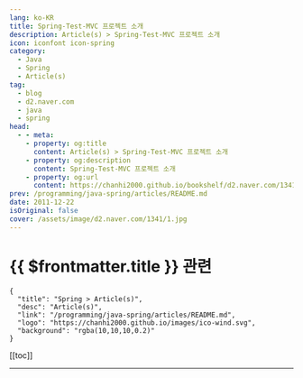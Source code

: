 ```yaml
---
lang: ko-KR
title: Spring-Test-MVC 프로젝트 소개
description: Article(s) > Spring-Test-MVC 프로젝트 소개
icon: iconfont icon-spring
category: 
  - Java
  - Spring
  - Article(s)
tag: 
  - blog
  - d2.naver.com
  - java
  - spring
head:  
  - - meta:
    - property: og:title
      content: Article(s) > Spring-Test-MVC 프로젝트 소개
    - property: og:description
      content: Spring-Test-MVC 프로젝트 소개
    - property: og:url
      content: https://chanhi2000.github.io/bookshelf/d2.naver.com/1341.html
prev: /programming/java-spring/articles/README.md
date: 2011-12-22
isOriginal: false
cover: /assets/image/d2.naver.com/1341/1.jpg
---
```


# {{ $frontmatter.title }} 관련

```component VPCard
{
  "title": "Spring > Article(s)",
  "desc": "Article(s)",
  "link": "/programming/java-spring/articles/README.md",
  "logo": "https://chanhi2000.github.io/images/ico-wind.svg",
  "background": "rgba(10,10,10,0.2)"
}
```

[[toc]]

---

<SiteInfo
  name="Spring-Test-MVC 프로젝트 소개 | NAVER D2"
  desc="Spring-Test-MVC 프로젝트 소개"
  url="https://d2.naver.com/helloworld/1341"
  logo="/assets/image/d2.naver.com/favicon.ico"
  preview="/assets/image/d2.naver.com/1341/1.jpg"/>

<!-- TODO: 작성 -->
